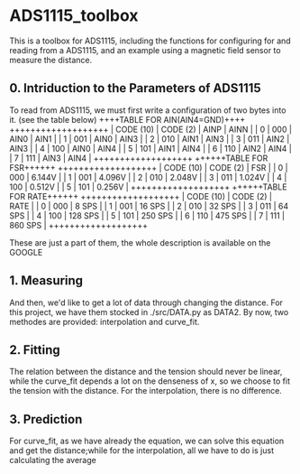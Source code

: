# ADS1115_toolbox
  This is a toolbox for ADS1115, including the functions for configuring for and reading from a ADS1115, and an example using a magnetic field sensor to measure the distance.

## 0. Intriduction to the Parameters of ADS1115
  To read from ADS1115, we must first write a configuration of two bytes into it. (see the table below)
++++TABLE FOR AIN(AIN4=GND)++++
+++++++++++++++++++
| CODE (10) |  CODE (2) | AINP | AINN |
|     0     |    000    | AIN0 | AIN1 |
|     1     |    001    | AIN0 | AIN3 |
|     2     |    010    | AIN1 | AIN3 |
|     3     |    011    | AIN2 | AIN3 |
|     4     |    100    | AIN0 | AIN4 |
|     5     |    101    | AIN1 | AIN4 |
|     6     |    110    | AIN2 | AIN4 |
|     7     |    111    | AIN3 | AIN4 |
+++++++++++++++++++
++++++TABLE FOR FSR++++++
+++++++++++++++++++
| CODE (10) |  CODE (2) |     FSR     |
|     0     |    000    |   6.144V    |
|     1     |    001    |   4.096V    |
|     2     |    010    |   2.048V    |
|     3     |    011    |   1.024V    |
|     4     |    100    |   0.512V    |
|     5     |    101    |   0.256V    |
+++++++++++++++++++
++++++TABLE FOR RATE++++++
+++++++++++++++++++
| CODE (10) |  CODE (2) |    RATE     |
|     0     |    000    |    8 SPS    |
|     1     |    001    |   16 SPS    |
|     2     |    010    |   32 SPS    |
|     3     |    011    |   64 SPS    |
|     4     |    100    |  128 SPS    |
|     5     |    101    |  250 SPS    |
|     6     |    110    |  475 SPS    |
|     7     |    111    |  860 SPS    |
+++++++++++++++++++





  These are just a part of them, the whole description is available on the GOOGLE
  

## 1. Measuring
  And then, we'd like to get a lot of data through changing the distance. For this project, we have them stocked in ./src/DATA.py as DATA2. By now, two methodes are provided: interpolation and curve_fit.

## 2. Fitting
  The relation between the distance and the tension should never be linear, while the curve_fit depends a lot on the denseness of x, so we choose to fit the tension with the distance. For the interpolation, there is no difference.

## 3. Prediction
  For curve_fit, as we have already the equation, we can solve this equation and get the distance;while for the interpolation, all we have to do is just calculating the average


